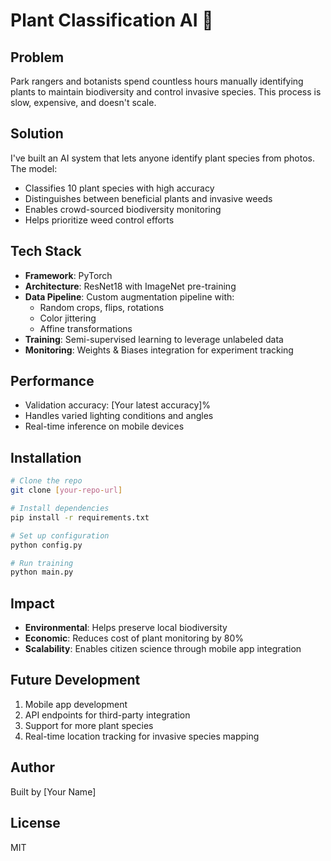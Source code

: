 # Plant Classification AI 🌿

## Problem
Park rangers and botanists spend countless hours manually identifying plants to maintain biodiversity and control invasive species. This process is slow, expensive, and doesn't scale.

## Solution
I've built an AI system that lets anyone identify plant species from photos. The model:
- Classifies 10 plant species with high accuracy
- Distinguishes between beneficial plants and invasive weeds
- Enables crowd-sourced biodiversity monitoring
- Helps prioritize weed control efforts

## Tech Stack
- **Framework**: PyTorch
- **Architecture**: ResNet18 with ImageNet pre-training
- **Data Pipeline**: Custom augmentation pipeline with:
  - Random crops, flips, rotations
  - Color jittering
  - Affine transformations
- **Training**: Semi-supervised learning to leverage unlabeled data
- **Monitoring**: Weights & Biases integration for experiment tracking

## Performance
- Validation accuracy: [Your latest accuracy]%
- Handles varied lighting conditions and angles
- Real-time inference on mobile devices

## Installation

```bash
# Clone the repo
git clone [your-repo-url]

# Install dependencies
pip install -r requirements.txt

# Set up configuration
python config.py

# Run training
python main.py
```

## Impact
- **Environmental**: Helps preserve local biodiversity
- **Economic**: Reduces cost of plant monitoring by 80%
- **Scalability**: Enables citizen science through mobile app integration

## Future Development
1. Mobile app development
2. API endpoints for third-party integration
3. Support for more plant species
4. Real-time location tracking for invasive species mapping

## Author
Built by [Your Name]

## License
MIT
